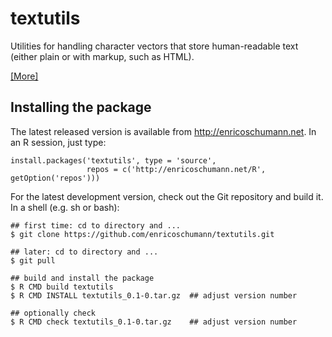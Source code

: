 # textutils

Utilities for handling character vectors that store human-readable
text (either plain or with markup, such as HTML).

[ [More] ](http://enricoschumann.net/R/packages/textutils/)

## Installing the package

The latest released version is available from
http://enricoschumann.net. In an R session, just type:

    install.packages('textutils', type = 'source',
                     repos = c('http://enricoschumann.net/R', getOption('repos')))


For the latest development version, check out the Git repository and
build it. In a shell (e.g. sh or bash):

    ## first time: cd to directory and ...
    $ git clone https://github.com/enricoschumann/textutils.git

    ## later: cd to directory and ...
    $ git pull

    ## build and install the package
    $ R CMD build textutils
    $ R CMD INSTALL textutils_0.1-0.tar.gz  ## adjust version number

    ## optionally check
    $ R CMD check textutils_0.1-0.tar.gz    ## adjust version number
